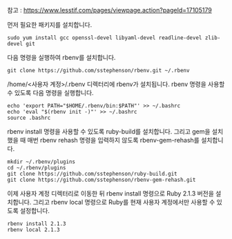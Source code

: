 참고 : https://www.lesstif.com/pages/viewpage.action?pageId=17105179


먼저 필요한 패키지를 설치합니다.

```
sudo yum install gcc openssl-devel libyaml-devel readline-devel zlib-devel git
```

다음 명령을 실행하여 rbenv를 설치합니다.

```
git clone https://github.com/sstephenson/rbenv.git ~/.rbenv
```

/home/<사용자 계정>/.rbenv 디렉터리에 rbenv가 설치됩니다. rbenv 명령을 사용할 수 있도록 다음 명령을 실행합니다.

```
echo 'export PATH="$HOME/.rbenv/bin:$PATH"' >> ~/.bashrc
echo 'eval "$(rbenv init -)"' >> ~/.bashrc
source .bashrc
```

rbenv install 명령을 사용할 수 있도록 ruby-build를 설치합니다. 
그리고 gem을 설치했을 때 매번 rbenv rehash 명령을 입력하지 않도록 rbenv-gem-rehash를 설치합니다.
```
mkdir ~/.rbenv/plugins
cd ~/.rbenv/plugins
git clone https://github.com/sstephenson/ruby-build.git
git clone https://github.com/sstephenson/rbenv-gem-rehash.git
```

이제 사용자 계정 디렉터리로 이동한 뒤 rbenv install 명령으로 Ruby 2.1.3 버전을 설치합니다. 
그리고 rbenv local 명령으로 Ruby를 현재 사용자 계정에서만 사용할 수 있도록 설정합니다.
```
rbenv install 2.1.3
rbenv local 2.1.3
```
